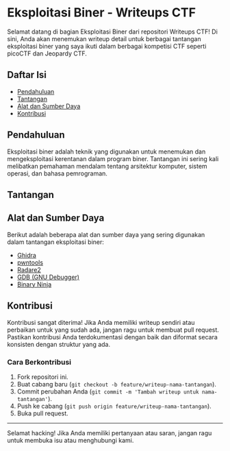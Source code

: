 # Eksploitasi Biner - Writeups CTF

Selamat datang di bagian Eksploitasi Biner dari repositori Writeups CTF! Di sini, Anda akan menemukan writeup detail untuk berbagai tantangan eksploitasi biner yang saya ikuti dalam berbagai kompetisi CTF seperti picoCTF dan Jeopardy CTF.

## Daftar Isi

- [Pendahuluan](#pendahuluan)
- [Tantangan](#tantangan)
- [Alat dan Sumber Daya](#alat-dan-sumber-daya)
- [Kontribusi](#kontribusi)

## Pendahuluan

Eksploitasi biner adalah teknik yang digunakan untuk menemukan dan mengeksploitasi kerentanan dalam program biner. Tantangan ini sering kali melibatkan pemahaman mendalam tentang arsitektur komputer, sistem operasi, dan bahasa pemrograman.

## Tantangan

## Alat dan Sumber Daya

Berikut adalah beberapa alat dan sumber daya yang sering digunakan dalam tantangan eksploitasi biner:

- [Ghidra](https://ghidra-sre.org/)
- [pwntools](https://github.com/Gallopsled/pwntools)
- [Radare2](https://rada.re/n/)
- [GDB (GNU Debugger)](https://www.gnu.org/software/gdb/)
- [Binary Ninja](https://binary.ninja/)

## Kontribusi

Kontribusi sangat diterima! Jika Anda memiliki writeup sendiri atau perbaikan untuk yang sudah ada, jangan ragu untuk membuat pull request. Pastikan kontribusi Anda terdokumentasi dengan baik dan diformat secara konsisten dengan struktur yang ada.

### Cara Berkontribusi

1. Fork repositori ini.
2. Buat cabang baru (`git checkout -b feature/writeup-nama-tantangan`).
3. Commit perubahan Anda (`git commit -m 'Tambah writeup untuk nama-tantangan'`).
4. Push ke cabang (`git push origin feature/writeup-nama-tantangan`).
5. Buka pull request.

---

Selamat hacking! Jika Anda memiliki pertanyaan atau saran, jangan ragu untuk membuka isu atau menghubungi kami.

